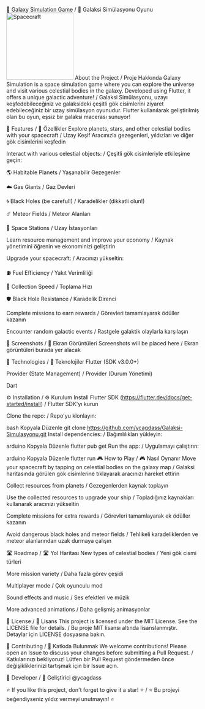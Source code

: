 🌌 Galaxy Simulation Game / 🌌 Galaksi Simülasyonu Oyunu
<img src="assets/icon/app_icon.png" alt="Spacecraft" width="175">
About the Project / Proje Hakkında
Galaxy Simulation is a space simulation game where you can explore the universe and visit various celestial bodies in the galaxy. Developed using Flutter, it offers a unique galactic adventure!
/
Galaksi Simülasyonu, uzayı keşfedebileceğiniz ve galaksideki çeşitli gök cisimlerini ziyaret edebileceğiniz bir uzay simülasyon oyunudur. Flutter kullanılarak geliştirilmiş olan bu oyun, eşsiz bir galaksi macerası sunuyor!

🚀 Features / 🚀 Özellikler
Explore planets, stars, and other celestial bodies with your spacecraft
/ Uzay Keşif Aracınızla gezegenleri, yıldızları ve diğer gök cisimlerini keşfedin

Interact with various celestial objects:
/ Çeşitli gök cisimleriyle etkileşime geçin:

🌎 Habitable Planets / Yaşanabilir Gezegenler

☁️ Gas Giants / Gaz Devleri

🌀 Black Holes (be careful!) / Karadelikler (dikkatli olun!)

☄️ Meteor Fields / Meteor Alanları

🏢 Space Stations / Uzay İstasyonları

Learn resource management and improve your economy
/ Kaynak yönetimini öğrenin ve ekonominizi geliştirin

Upgrade your spacecraft:
/ Aracınızı yükseltin:

⛽ Fuel Efficiency / Yakıt Verimliliği

🔄 Collection Speed / Toplama Hızı

🛡️ Black Hole Resistance / Karadelik Direnci

Complete missions to earn rewards
/ Görevleri tamamlayarak ödüller kazanın

Encounter random galactic events
/ Rastgele galaktik olaylarla karşılaşın

📱 Screenshots / 📱 Ekran Görüntüleri
Screenshots will be placed here
/ Ekran görüntüleri burada yer alacak

🔧 Technologies / 🔧 Teknolojiler
Flutter (SDK v3.0.0+)

Provider (State Management) / Provider (Durum Yönetimi)

Dart

⚙️ Installation / ⚙️ Kurulum
Install Flutter SDK (https://flutter.dev/docs/get-started/install)
/ Flutter SDK'yı kurun

Clone the repo:
/ Repo'yu klonlayın:

bash
Kopyala
Düzenle
git clone https://github.com/ycagdass/Galaksi-Simulasyonu.git
Install dependencies:
/ Bağımlılıkları yükleyin:

arduino
Kopyala
Düzenle
flutter pub get
Run the app:
/ Uygulamayı çalıştırın:

arduino
Kopyala
Düzenle
flutter run
🎮 How to Play / 🎮 Nasıl Oynanır
Move your spacecraft by tapping on celestial bodies on the galaxy map
/ Galaksi haritasında görülen gök cisimlerine tıklayarak aracınızı hareket ettirin

Collect resources from planets
/ Gezegenlerden kaynak toplayın

Use the collected resources to upgrade your ship
/ Topladığınız kaynakları kullanarak aracınızı yükseltin

Complete missions for extra rewards
/ Görevleri tamamlayarak ek ödüller kazanın

Avoid dangerous black holes and meteor fields
/ Tehlikeli karadeliklerden ve meteor alanlarından uzak durmaya çalışın

🛣️ Roadmap / 🛣️ Yol Haritası
 New types of celestial bodies / Yeni gök cismi türleri

 More mission variety / Daha fazla görev çeşidi

 Multiplayer mode / Çok oyunculu mod

 Sound effects and music / Ses efektleri ve müzik

 More advanced animations / Daha gelişmiş animasyonlar

📄 License / 📄 Lisans
This project is licensed under the MIT License. See the LICENSE file for details.
/ Bu proje MIT lisansı altında lisanslanmıştır. Detaylar için LICENSE dosyasına bakın.

🤝 Contributing / 🤝 Katkıda Bulunmak
We welcome contributions! Please open an Issue to discuss your changes before submitting a Pull Request.
/ Katkılarınızı bekliyoruz! Lütfen bir Pull Request göndermeden önce değişikliklerinizi tartışmak için bir Issue açın.

👤 Developer / 👤 Geliştirici
@ycagdass

⭐️ If you like this project, don't forget to give it a star! ⭐️
/ ⭐️ Bu projeyi beğendiyseniz yıldız vermeyi unutmayın! ⭐️

